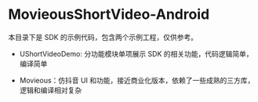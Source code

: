 # MovieousShortVideo-Android

本目录下是 SDK 的示例代码，包含两个示例工程，仅供参考。

- UShortVideoDemo: 分功能模块单项展示 SDK 的相关功能，代码逻辑简单，编译简单

- Movieous：仿抖音 UI 和功能，接近商业化版本，依赖了一些成熟的三方库，逻辑和编译相对复杂